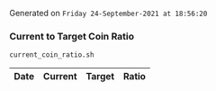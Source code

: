 Generated on `Friday 24-September-2021 at 18:56:20`

### Current to Target Coin Ratio
`current_coin_ratio.sh`

Date|Current|Target|Ratio
---|---|---|---
